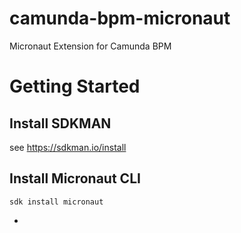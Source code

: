 # camunda-bpm-micronaut
Micronaut Extension for Camunda BPM

# Getting Started
## Install SDKMAN
see https://sdkman.io/install

## Install Micronaut CLI
`sdk install micronaut`

- 
